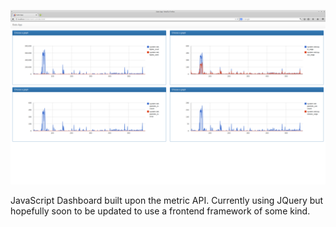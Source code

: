![Screenshot](https://raw.githubusercontent.com/stats-app/dashboard/6cbd7741fdc6311abac502659638634a06a2cc97/media/screenshot.png)

JavaScript Dashboard built upon the metric API. Currently using JQuery but hopefully soon to be updated to use a frontend framework of some kind.
